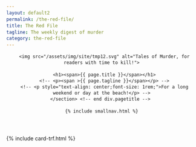 ```yaml
---
layout: default2
permalink: /the-red-file/
title: The Red File
tagline: The weekly digest of murder
category: the-red-file
---
```


<div class="{{ page.title }}">
	
  <header class="pagehead">
     <section class="pagetitle">
      
      <img src="/assets/img/site/tmp12.svg" alt="Tales of Murder, for readers with time to kill!">

      <h1><span>{{ page.title }}</span></h1>
      <!-- <p><span >{{ page.tagline }}</span></p> -->
      <!-- <p style="text-align: center;font-size: 1rem;">For a long weekend or day at the beach!</p> -->
    </section> <!-- end div.pagetitle --> 
    
    {% include smallnav.html %}
    
  </header>

  {% include card-trf.html %}

</div>
